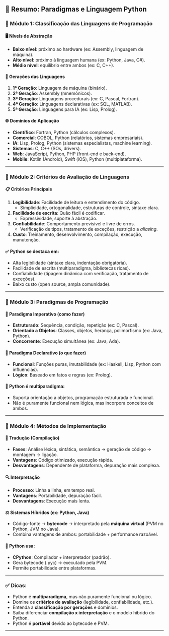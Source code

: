 
## 📘 Resumo: Paradigmas e Linguagem Python

### 🔹 Módulo 1: Classificação das Linguagens de Programação

#### 🖥️ Níveis de Abstração
- **Baixo nível**: próximo ao hardware (ex: Assembly, linguagem de máquina).
- **Alto nível**: próximo à linguagem humana (ex: Python, Java, C#).
- **Médio nível**: equilíbrio entre ambos (ex: C, C++).

#### 📅 Gerações das Linguagens
1. **1ª Geração**: Linguagem de máquina (binário).
2. **2ª Geração**: Assembly (mnemônicos).
3. **3ª Geração**: Linguagens procedurais (ex: C, Pascal, Fortran).
4. **4ª Geração**: Linguagens declarativas (ex: SQL, MATLAB).
5. **5ª Geração**: Linguagens para IA (ex: Lisp, Prolog).

#### 🌐 Domínios de Aplicação
- **Científico**: Fortran, Python (cálculos complexos).
- **Comercial**: COBOL, Python (relatórios, sistemas empresariais).
- **IA**: Lisp, Prolog, Python (sistemas especialistas, machine learning).
- **Sistemas**: C, C++ (SOs, drivers).
- **Web**: JavaScript, Python, PHP (front-end e back-end).
- **Mobile**: Kotlin (Android), Swift (iOS), Python (multiplataforma).

---

### 🔹 Módulo 2: Critérios de Avaliação de Linguagens

#### 📋 Critérios Principais
1. **Legibilidade**: Facilidade de leitura e entendimento do código.
   - Simplicidade, ortogonalidade, estruturas de controle, sintaxe clara.
2. **Facilidade de escrita**: Quão fácil é codificar.
   - Expressividade, suporte à abstração.
3. **Confiabilidade**: Comportamento previsível e livre de erros.
   - Verificação de tipos, tratamento de exceções, restrição a *aliasing*.
4. **Custo**: Treinamento, desenvolvimento, compilação, execução, manutenção.

#### ✅ Python se destaca em:
- Alta legibilidade (sintaxe clara, indentação obrigatória).
- Facilidade de escrita (multiparadigma, bibliotecas ricas).
- Confiabilidade (tipagem dinâmica com verificação, tratamento de exceções).
- Baixo custo (open source, ampla comunidade).

---

### 🔹 Módulo 3: Paradigmas de Programação

#### 🧩 Paradigma Imperativo (como fazer)
- **Estruturado**: Sequência, condição, repetição (ex: C, Pascal).
- **Orientado a Objetos**: Classes, objetos, herança, polimorfismo (ex: Java, Python).
- **Concorrente**: Execução simultânea (ex: Java, Ada).

#### 🧠 Paradigma Declarativo (o que fazer)
- **Funcional**: Funções puras, imutabilidade (ex: Haskell, Lisp, Python com influências).
- **Lógico**: Baseado em fatos e regras (ex: Prolog).

#### 🐍 Python é **multiparadigma**:
- Suporta orientação a objetos, programação estruturada e funcional.
- Não é puramente funcional nem lógica, mas incorpora conceitos de ambos.

---

### 🔹 Módulo 4: Métodos de Implementação

#### 🔄 Tradução (Compilação)
- **Fases**: Análise léxica, sintática, semântica → geração de código → montagem → ligação.
- **Vantagens**: Código otimizado, execução rápida.
- **Desvantagens**: Dependente de plataforma, depuração mais complexa.

#### 🔍 Interpretação
- **Processo**: Linha a linha, em tempo real.
- **Vantagens**: Portabilidade, depuração fácil.
- **Desvantagens**: Execução mais lenta.

#### ⚖️ Sistemas Híbridos (ex: Python, Java)
- Código-fonte → **bytecode** → interpretado pela **máquina virtual** (PVM no Python, JVM no Java).
- Combina vantagens de ambos: portabilidade + performance razoável.

#### 🐍 Python usa:
- **CPython**: Compilador + interpretador (padrão).
- Gera bytecode (.pyc) → executado pela PVM.
- Permite portabilidade entre plataformas.

---

### ✅ Dicas:
- Python é **multiparadigma**, mas não puramente funcional ou lógico.
- Domine os **critérios de avaliação** (legibilidade, confiabilidade, etc.).
- Entenda a **classificação por gerações** e domínios.
- Saiba diferenciar **compilação x interpretação** e o modelo híbrido do Python.
- Python é **portável** devido ao bytecode e PVM.

---
